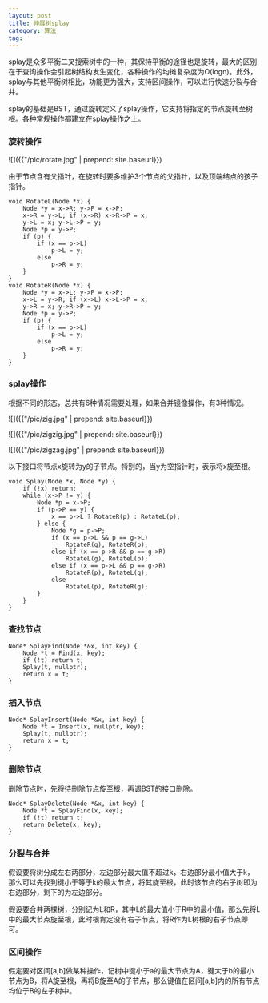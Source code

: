 ```yaml
---
layout: post
title: 伸展树splay
category: 算法
tag:
---
```


splay是众多平衡二叉搜索树中的一种，其保持平衡的途径也是旋转，最大的区别在于查询操作会引起树结构发生变化，各种操作的均摊复杂度为O(logn)。此外，splay与其他平衡树相比，功能更为强大，支持区间操作，可以进行快速分裂与合并。

splay的基础是BST，通过旋转定义了splay操作，它支持将指定的节点旋转至树根。各种常规操作都建立在splay操作之上。

### 旋转操作

![]({{"/pic/rotate.jpg" | prepend: site.baseurl}})

由于节点含有父指针，在旋转时要多维护3个节点的父指针，以及顶端结点的孩子指针。

```
void RotateL(Node *x) {
    Node *y = x->R; y->P = x->P;
    x->R = y->L; if (x->R) x->R->P = x;
    y->L = x; y->L->P = y;
    Node *p = y->P;
    if (p) {
        if (x == p->L)
            p->L = y;
        else
            p->R = y;
    }
}
void RotateR(Node *x) {
    Node *y = x->L; y->P = x->P;
    x->L = y->R; if (x->L) x->L->P = x;
    y->R = x; y->R->P = y;
    Node *p = y->P;
    if (p) {
        if (x == p->L)
            p->L = y;
        else
            p->R = y;
    }
}
```

### splay操作

根据不同的形态，总共有6种情况需要处理，如果合并镜像操作，有3种情况。

![]({{"/pic/zig.jpg" | prepend: site.baseurl}})

![]({{"/pic/zigzig.jpg" | prepend: site.baseurl}})

![]({{"/pic/zigzag.jpg" | prepend: site.baseurl}})

以下接口将节点x旋转为y的子节点。特别的，当y为空指针时，表示将x旋至根。

```
void Splay(Node *x, Node *y) {
    if (!x) return;
    while (x->P != y) {
        Node *p = x->P;
        if (p->P == y) {
            x == p->L ? RotateR(p) : RotateL(p);
        } else {
            Node *g = p->P;
            if (x == p->L && p == g->L)
                RotateR(g), RotateR(p);
            else if (x == p->R && p == g->R)
                RotateL(g), RotateL(p);
            else if (x == p->L && p == g->R)
                RotateR(p), RotateL(g);
            else
                RotateL(p), RotateR(g);
        }
    }
}
```

### 查找节点

```
Node* SplayFind(Node *&x, int key) {
    Node *t = Find(x, key);
    if (!t) return t;
    Splay(t, nullptr);
    return x = t;
}
```

### 插入节点

```
Node* SplayInsert(Node *&x, int key) {
    Node *t = Insert(x, nullptr, key);
    Splay(t, nullptr);
    return x = t;
}
```

### 删除节点

删除节点时，先将待删除节点旋至根，再调BST的接口删除。

```
Node* SplayDelete(Node *&x, int key) {
    Node *t = SplayFind(x, key);
    if (!t) return t;
    return Delete(x, key);
}
```

### 分裂与合并

假设要将树分成左右两部分，左边部分最大值不超过k，右边部分最小值大于k，那么可以先找到键小于等于k的最大节点，将其旋至根，此时该节点的右子树即为右边部分，剩下的为左边部分。

假设要合并两棵树，分别记为L和R，其中L的最大值小于R中的最小值，那么先将L中的最大节点旋至根，此时根肯定没有右子节点，将R作为L树根的右子节点即可。

### 区间操作

假定要对区间[a,b]做某种操作，记树中键小于a的最大节点为A，键大于b的最小节点为B，将A旋至根，再将B旋至A的子节点，那么键值在区间[a,b]内的所有节点均位于B的左子树中。

